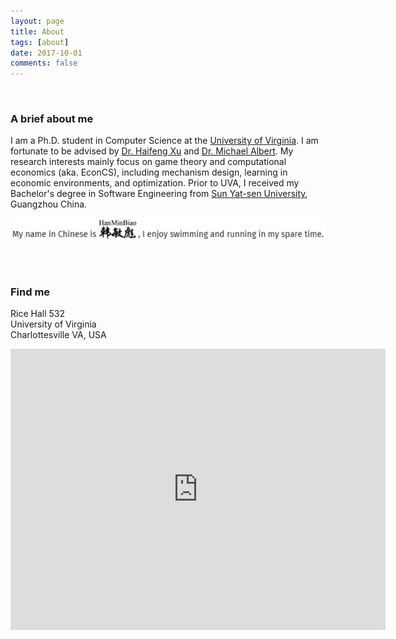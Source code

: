 ```yaml
---
layout: page
title: About
tags: [about]
date: 2017-10-01
comments: false
---
```

    
### A brief about me
I am a Ph.D. student in Computer Science at the [University of Virginia](http://www.virginia.edu/). I am fortunate to be advised by [Dr. Haifeng Xu](http://www.haifeng-xu.com/) and [Dr. Michael Albert](https://www.michaelalbert.co/).  My research interests mainly focus on game theory and computational economics (aka. EconCS), including mechanism design, learning in economic environments, and optimization. Prior to UVA, I received my Bachelor's degree in Software Engineering from [Sun Yat-sen University](http://www.sysu.edu.cn/2012/en/index.htm), Guangzhou China.    
     
<img src ="miscellaneous.png" align="left">     
   
     
<br>
    
### Find me                          
Rice Hall 532 <br>
University of Virginia <br>
Charlottesville VA, USA
<iframe src="https://www.google.com/maps/embed?pb=!1m18!1m12!1m3!1d3142.6640259805117!2d-78.51291658412367!3d38.031611329713534!2m3!1f0!2f0!3f0!3m2!1i1024!2i768!4f13.1!3m3!1m2!1s0x89b3865b677c5335%3A0x6490aa88130497ec!2sRice+Hall+Information+Technology+Engineering+Building%2C+85+Engineer&#39;s+Way%2C+Charlottesville%2C+VA+22903!5e0!3m2!1sen!2sus!4v1507406545368" width="600" height="450" frameborder="0" style="border:0" allowfullscreen></iframe>


